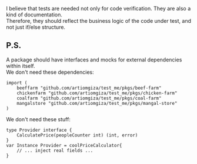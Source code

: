 I believe that tests are needed not only for code verification. They are also a kind of documentation.  
Therefore, they should reflect the business logic of the code under test, and not just if/else structure.


P.S.
---
A package should have interfaces and mocks for external dependencies within itself.  
We don't need these dependencies:
```
import (
	beeffarm "github.com/artiomgiza/test_me/pkgs/beef-farm"
	chickenfarm "github.com/artiomgiza/test_me/pkgs/chicken-farm"
	coalfarm "github.com/artiomgiza/test_me/pkgs/coal-farm"
	mangalstore "github.com/artiomgiza/test_me/pkgs/mangal-store"
)
```
We don't need these stuff:
```
type Provider interface {
	CalculatePrice(peopleCounter int) (int, error)
}
var Instance Provider = coolPriceCalculator{
	// ... inject real fields ...
}
```